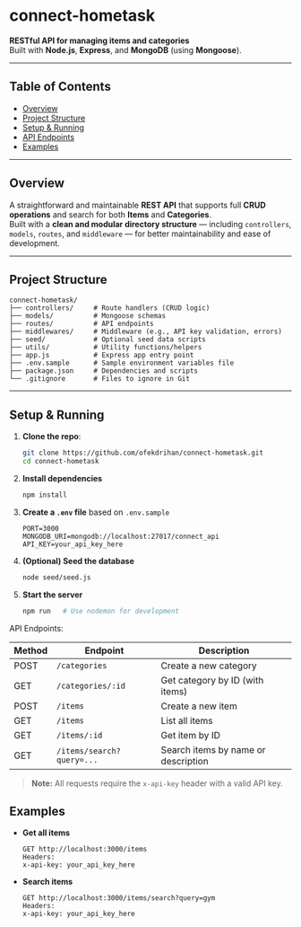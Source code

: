 # connect-hometask

**RESTful API for managing items and categories**  
Built with **Node.js**, **Express**, and **MongoDB** (using **Mongoose**).

---

## Table of Contents
- [Overview](#overview)  
- [Project Structure](#project-structure)  
- [Setup & Running](#setup--running)  
- [API Endpoints](#api-endpoints)  
- [Examples](#examples)  

---

## Overview

A straightforward and maintainable **REST API** that supports full **CRUD operations** and search for both **Items** and **Categories**.  
Built with a **clean and modular directory structure** — including `controllers`, `models`, `routes`, and `middleware` — for better maintainability and ease of development.

---

## Project Structure

```
connect-hometask/
├── controllers/     # Route handlers (CRUD logic)
├── models/          # Mongoose schemas
├── routes/          # API endpoints
├── middlewares/     # Middleware (e.g., API key validation, errors)
├── seed/            # Optional seed data scripts
├── utils/           # Utility functions/helpers
├── app.js           # Express app entry point
├── .env.sample      # Sample environment variables file
├── package.json     # Dependencies and scripts
└── .gitignore       # Files to ignore in Git
```

---

## Setup & Running

1. **Clone the repo**:
   ```bash
   git clone https://github.com/ofekdrihan/connect-hometask.git
   cd connect-hometask

2. **Install dependencies**
   ```bash
   npm install
   ```

3. **Create a `.env` file** based on `.env.sample`
   ```env
   PORT=3000
   MONGODB_URI=mongodb://localhost:27017/connect_api
   API_KEY=your_api_key_here
   ```

4. **(Optional) Seed the database**
   ```bash
   node seed/seed.js
   ```

5. **Start the server**
   ```bash
   npm run   # Use nodemon for development
   ```

API Endpoints:

| Method | Endpoint                      | Description                         |
| ------ | ----------------------------- | ----------------------------------- |
| POST   | `/categories`                 | Create a new category               |
| GET    | `/categories/:id`             | Get category by ID (with items)     |
| POST   | `/items`                      | Create a new item                   |
| GET    | `/items`                      | List all items                      |
| GET    | `/items/:id`                  | Get item by ID                      |
| GET    | `/items/search?query=...`     | Search items by name or description |

> **Note:** All requests require the `x-api-key` header with a valid API key.

## Examples

- **Get all items**
   ```http
   GET http://localhost:3000/items
   Headers:
   x-api-key: your_api_key_here
   ```

- **Search items**
   ```http
   GET http://localhost:3000/items/search?query=gym
   Headers:
   x-api-key: your_api_key_here
   ```
